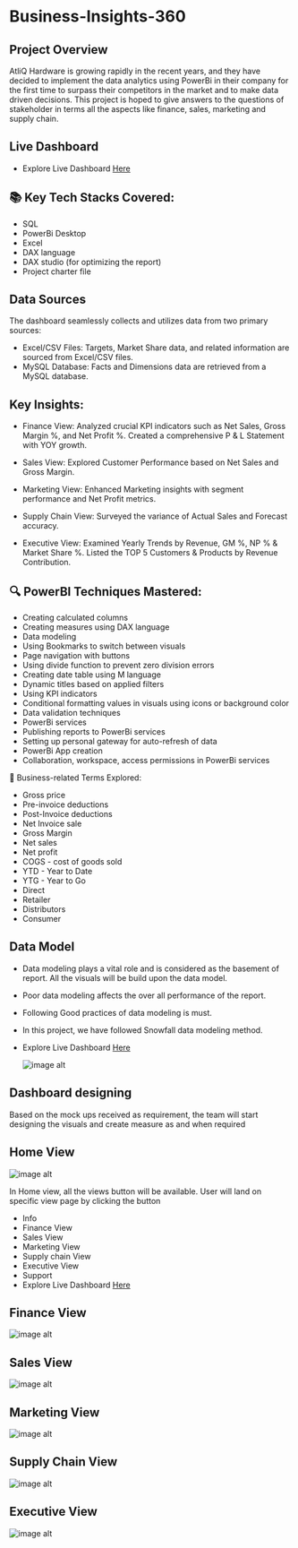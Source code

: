 # Business-Insights-360

## Project Overview 
AtliQ Hardware is growing rapidly in the recent years, and they have decided to implement the data analytics using PowerBi in their company for the first time to surpass their competitors in the market and to make data driven decisions. This project is hoped to give answers to the questions of stakeholder in terms all the aspects like finance, sales, marketing and supply chain.

## Live Dashboard
- Explore Live Dashboard [Here](https://app.powerbi.com/view?r=eyJrIjoiODAwMDZkNzEtZTY4ZC00YjBhLWFjNTEtOWZlODhmYjk5YTRjIiwidCI6ImM2ZTU0OWIzLTVmNDUtNDAzMi1hYWU5LWQ0MjQ0ZGM1YjJjNCJ9)

## 📚 Key Tech Stacks Covered:

- SQL
- PowerBi Desktop
- Excel
- DAX language
- DAX studio (for optimizing the report)
- Project charter file

## Data Sources

The dashboard seamlessly collects and utilizes data from two primary sources:
- Excel/CSV Files: Targets, Market Share data, and related information are sourced from Excel/CSV files.
- MySQL Database: Facts and Dimensions data are retrieved from a MySQL database.

## Key Insights:

- Finance View: Analyzed crucial KPI indicators such as Net Sales, Gross Margin %, and Net Profit %. Created a comprehensive P & L Statement with YOY growth.

- Sales View: Explored Customer Performance based on Net Sales and Gross Margin.

- Marketing View: Enhanced Marketing insights with segment performance and Net Profit metrics.

- Supply Chain View: Surveyed the variance of Actual Sales and Forecast accuracy.

- Executive View: Examined Yearly Trends by Revenue, GM %, NP % & Market Share %. Listed the TOP 5 Customers & Products by Revenue Contribution.

## 🔍 PowerBI Techniques Mastered:
- Creating calculated columns
- Creating measures using DAX language
- Data modeling
- Using Bookmarks to switch between visuals
- Page navigation with buttons
- Using divide function to prevent zero division errors
- Creating date table using M language
- Dynamic titles based on applied filters
- Using KPI indicators
- Conditional formatting values in visuals using icons or background color
- Data validation techniques
- PowerBi services
- Publishing reports to PowerBi services
- Setting up personal gateway for auto-refresh of data
- PowerBi App creation
- Collaboration, workspace, access permissions in PowerBi services

💼 Business-related Terms Explored:
- Gross price
- Pre-invoice deductions
- Post-Invoice deductions
- Net Invoice sale
- Gross Margin
- Net sales
- Net profit
- COGS - cost of goods sold
- YTD - Year to Date
- YTG - Year to Go
- Direct
- Retailer
- Distributors
- Consumer

## Data Model

- Data modeling plays a vital role and is considered as the basement of report. All the visuals will be build upon the data model.
- Poor data modeling affects the over all performance of the report.
- Following Good practices of data modeling is must.
- In this project, we have followed Snowfall data modeling method.
- Explore Live Dashboard [Here](https://app.powerbi.com/view?r=eyJrIjoiODAwMDZkNzEtZTY4ZC00YjBhLWFjNTEtOWZlODhmYjk5YTRjIiwidCI6ImM2ZTU0OWIzLTVmNDUtNDAzMi1hYWU5LWQ0MjQ0ZGM1YjJjNCJ9)

  ![image alt](https://github.com/LakshmiVaraPrasad-P/Business_Insights_360_PowerBI/blob/e068eaa03ab8657fb84e3386fb18dbcc104dedb9/Assets/Data%20Model.png)

## Dashboard designing
Based on the mock ups received as requirement, the team will start designing the visuals and create measure as and when required

## Home View

![image alt](https://github.com/LakshmiVaraPrasad-P/Business_Insights_360_PowerBI/blob/e068eaa03ab8657fb84e3386fb18dbcc104dedb9/Assets/Home.png)

In Home view, all the views button will be available. User will land on specific view page by clicking the button

- Info
- Finance View
- Sales View
- Marketing View
- Supply chain View
- Executive View
- Support
- Explore Live Dashboard [Here](https://app.powerbi.com/view?r=eyJrIjoiODAwMDZkNzEtZTY4ZC00YjBhLWFjNTEtOWZlODhmYjk5YTRjIiwidCI6ImM2ZTU0OWIzLTVmNDUtNDAzMi1hYWU5LWQ0MjQ0ZGM1YjJjNCJ9)
## Finance View

![image alt](https://github.com/LakshmiVaraPrasad-P/Business_Insights_360_PowerBI/blob/e068eaa03ab8657fb84e3386fb18dbcc104dedb9/Assets/Finance%20View.png)

## Sales View

![image alt](https://github.com/LakshmiVaraPrasad-P/Business_Insights_360_PowerBI/blob/e068eaa03ab8657fb84e3386fb18dbcc104dedb9/Assets/Sales%20View.png)

## Marketing View

![image alt](https://github.com/LakshmiVaraPrasad-P/Business_Insights_360_PowerBI/blob/e068eaa03ab8657fb84e3386fb18dbcc104dedb9/Assets/Marketing%20View.png)

## Supply Chain View

![image alt](https://github.com/LakshmiVaraPrasad-P/Business_Insights_360_PowerBI/blob/e068eaa03ab8657fb84e3386fb18dbcc104dedb9/Assets/Supply%20Chain%20View.png)

## Executive View

![image alt](https://github.com/LakshmiVaraPrasad-P/Business_Insights_360_PowerBI/blob/e068eaa03ab8657fb84e3386fb18dbcc104dedb9/Assets/Execuitve%20View.png)




